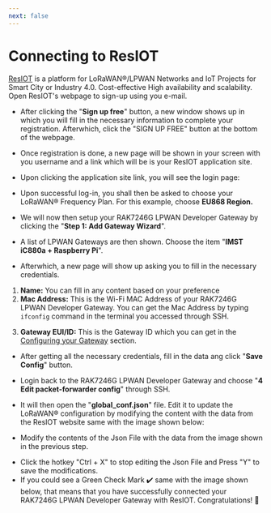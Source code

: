 ```yaml
---
next: false
---
```


# Connecting to ResIOT
[ResIOT](https://www.resiot.io/en/) is a platform for LoRaWAN®/LPWAN Networks and IoT Projects for Smart City or Industry 4.0. Cost-effective High availability and scalability. Open ResIOT's webpage to sign-up using you e-mail.

<rk-img src="/assets/images/wisgate/rak7246g/quickstart/resiot_home.png" width="100%" figure-number = "1" caption="ResIOT Home Page"/>

<rk-img src="/assets/images/wisgate/rak7246g/quickstart/resiot_signup.png" width="100%" figure-number  = "2" caption="ResIOT Sign-up Page"/>

* After clicking the "**Sign up free**" button, a new window shows up in which you will fill in the necessary information to complete your registration. Afterwhich, click the "SIGN UP FREE" button at the bottom of the webpage.

<rk-img src="/assets/images/wisgate/rak7246g/quickstart/resiot_registration.png" width="70%" figure-number  = "3" caption="ResIOT Registration Credentials"/>

* Once registration is done, a new page will be shown in your screen with you username and a link which will be is your ResIOT application site.

<rk-img src="/assets/images/wisgate/rak7246g/quickstart/resiot_application_site.png" width="100%" figure-number  = "4" caption="ResIOT Application Site Link"/>

* Upon clicking the application site link, you will see the login page:

<rk-img src="/assets/images/wisgate/rak7246g/quickstart/resiot_application_login.png" width="100%" figure-number  = "5" caption="ResIOT Application Log-in Page"/>

* Upon successful log-in, you shall then be asked to choose your LoRaWAN® Frequency Plan. For this example, choose **EU868 Region.**

<rk-img src="/assets/images/wisgate/rak7246g/quickstart/resiot_freq_plan.png" width="100%" figure-number  = "6" caption= "ResIOT LoRaWAN® Frequency Plan"/>

* We will now then setup your RAK7246G LPWAN Developer Gateway by clicking the "**Step 1: Add Gateway Wizard**".

<rk-img src="/assets/images/wisgate/rak7246g/quickstart/resiot_add_gateway.png" width="100%" figure-number  = "7" caption=" Adding your Gateway in ResIOT"/>

* A list of LPWAN Gateways are then shown. Choose the item "**IMST iC880a + Raspberry Pi**".
<rk-img src="/assets/images/wisgate/rak7246g/quickstart/resiot_choose_gateway.png" width="100%" figure-number  = "8" caption="Choosing IMST iC880a + Raspberry Pi for your RAK7246G LPWAN Developer Gateway"/>

* Afterwhich, a new page will show up asking you to fill in the necessary credentials.
<rk-img src="/assets/images/wisgate/rak7246g/quickstart/resiot_credentials_gateway.png" width="100%" figure-number  = "9" caption="Adding Credentials in Gateway Setup"/>

1. **Name:** You can fill in any content based on your preference
2. **Mac Address:** This is the Wi-Fi MAC Address of your RAK7246G LPWAN Developer Gateway. You can get the Mac Address by typing `ifconfig` command in the terminal you accessed through SSH.
<rk-img src="/assets/images/wisgate/rak7246g/quickstart/resiot_ifconfig.png" width="80%" figure-number  = "10" caption="Getting the Wi-Fi MAC Address of the RAK7246G LPWAN Developer Gateway"/>

3. **Gateway EUI/ID:** This is the Gateway ID which you can get in the [Configuring your Gateway](/wisgate/rak7246g/quickstart/configuring-the-gateway.html) section.
<rk-img src="/assets/images/wisgate/rak7246g/quickstart/gateway_id.png" width="100%" figure-number  = "11" caption="Getting the Gateway ID of the RAK7246G LPWAN Developer Gateway"/>

* After getting all the necessary credentials, fill in the data ang click "**Save Config**" button.
<rk-img src="/assets/images/wisgate/rak7246g/quickstart/resiot_save_config.png" width="100%" figure-number  = "12" caption="Saving the Gateway Configuration for the RAK7246G in ResIOT"/>

* Login back to the RAK7246G LPWAN Developer Gateway and choose "**4 Edit packet-forwarder config**" through SSH.
<rk-img src="/assets/images/wisgate/rak7246g/quickstart/edit_packet_forwarder.png" width="80%" figure-number  = "13" caption=" Editing the packet-forwarder configuration through SSH"/>

* It will then open the "**global_conf.json**" file. Edit it to update the LoRaWAN® configuration by modifying the content with the data from the ResIOT website same with the image shown below:

<rk-img src="/assets/images/wisgate/rak7246g/quickstart/resiot_data_config.png" width="100%" figure-number  = "14" caption="ResIOT Data to be inserted in the LoRaWAN® Configuration"/>

* Modify the contents of the Json File with the data from the image shown in the previous step.

<rk-img src="/assets/images/wisgate/rak7246g/quickstart/resiot_json.png" width="100%" figure-number  = "15" caption=" The Json Configuration File to be Modified"/>

* Click the hotkey "Ctrl + X" to stop editing the Json File and Press "Y" to save the modifications.
* If you could see a Green Check Mark :heavy_check_mark: same with the image shown below, that means that you have successfully connected your RAK7246G LPWAN Developer Gateway with ResIOT. Congratulations! :tada:

<rk-img src="/assets/images/wisgate/rak7246g/quickstart/resiot_success.png" width="100%" figure-number  = "16" caption=" ResIOT Connection Successful"/>

